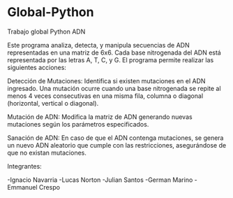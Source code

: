 # Global-Python
Trabajo global Python ADN

Este programa analiza, detecta, y manipula secuencias de ADN representadas en una matriz de 6x6. Cada base nitrogenada del ADN está representada por las letras A, T, C, y G. El programa permite realizar las siguientes acciones:

Detección de Mutaciones: Identifica si existen mutaciones en el ADN ingresado. Una mutación ocurre cuando una base nitrogenada se repite al menos 4 veces consecutivas en una misma fila, columna o diagonal (horizontal, vertical o diagonal).

Mutación de ADN: Modifica la matriz de ADN generando nuevas mutaciones según los parámetros especificados.

Sanación de ADN: En caso de que el ADN contenga mutaciones, se genera un nuevo ADN aleatorio que cumple con las restricciones, asegurándose de que no existan mutaciones.

Integrantes:

-Ignacio Navarria
-Lucas Norton
-Julian Santos
-German Marino
-Emmanuel Crespo